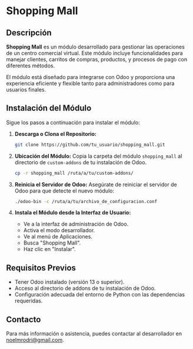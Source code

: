 # Shopping Mall

## Descripción

**Shopping Mall** es un módulo desarrollado para gestionar las operaciones de un centro comercial virtual. Este módulo incluye funcionalidades para manejar clientes, carritos de compras, productos, y procesos de pago con diferentes métodos.

El módulo está diseñado para integrarse con Odoo y proporciona una experiencia eficiente y flexible tanto para administradores como para usuarios finales.

## Instalación del Módulo

Sigue los pasos a continuación para instalar el módulo:

1. **Descarga o Clona el Repositorio:**

   ```bash
   git clone https://github.com/tu_usuario/shopping_mall.git
   ```

2. **Ubicación del Módulo:**
   Copia la carpeta del módulo `shopping_mall` al directorio de `custom-addons` de tu instalación de Odoo.

   ```bash
   cp -r shopping_mall /ruta/a/tu/custom-addons/
   ```

3. **Reinicia el Servidor de Odoo:**
   Asegúrate de reiniciar el servidor de Odoo para que detecte el nuevo módulo:

   ```bash
   ./odoo-bin -c /ruta/a/tu/archivo_de_configuracion.conf
   ```

4. **Instala el Módulo desde la Interfaz de Usuario:**
   - Ve a la interfaz de administración de Odoo.
   - Activa el modo desarrollador.
   - Ve al menú de Aplicaciones.
   - Busca "Shopping Mall".
   - Haz clic en "Instalar".

## Requisitos Previos

- Tener Odoo instalado (versión 13 o superior).
- Acceso al directorio de addons de tu instalación de Odoo.
- Configuración adecuada del entorno de Python con las dependencias requeridas.

## Contacto

Para más información o asistencia, puedes contactar al desarrollador en [noelmrodri@gmail.com](mailto:noelmrodri@gmail.com).
